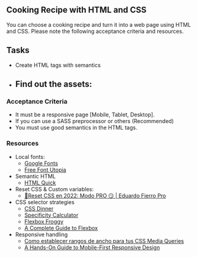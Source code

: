 ## Cooking Recipe with HTML and CSS

You can choose a cooking recipe and turn it into a web page using HTML and CSS. Please note the following acceptance criteria and resources.

## Tasks

- Create HTML tags with semantics
- Find out the assets:
  -
  
### Acceptance Criteria

- It must be a responsive page [Mobile, Tablet, Desktop].
- If you can use a SASS preprocessor or others (Recommended)
- You must use good semantics in the HTML tags.

### Resources

- Local fonts:
  - [Google Fonts](https://fonts.google.com/)
  - [Free Font Utopia](https://www.fontsquirrel.com/)
- Semantic HTML
  - [HTML Quick](https://www.htmlquick.com/es/reference/tags.html)
- Reset CSS & Custom variables:
  - [🚀Reset CSS en 2022: Modo PRO 😏 | Eduardo Fierro Pro](https://www.youtube.com/watch?v=Foieq2jTajE)
- CSS selector strategies
  - [CSS Dinner](https://flukeout.github.io/)
  - [Specificity Calculator](https://specificity.keegan.st/)
  - [Flexbox Froggy](https://flexboxfroggy.com/#es)
  - [A Complete Guide to Flexbox](https://css-tricks.com/snippets/css/a-guide-to-flexbox/)
- Responsive handling
  - [Como establecer rangos de ancho para tus CSS Media Queries](https://www.freecodecamp.org/espanol/news/como-establecer-rango-de-ancho-para-tus-css-media-queries/)
  - [A Hands-On Guide to Mobile-First Responsive Design](https://www.uxpin.com/studio/blog/a-hands-on-guide-to-mobile-first-design/)
